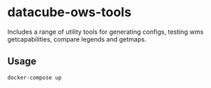 # datacube-ows-tools

Includes a range of utility tools for generating configs, testing wms getcapabilities, compare legends and getmaps.

## Usage

```bash
docker-compose up
```
